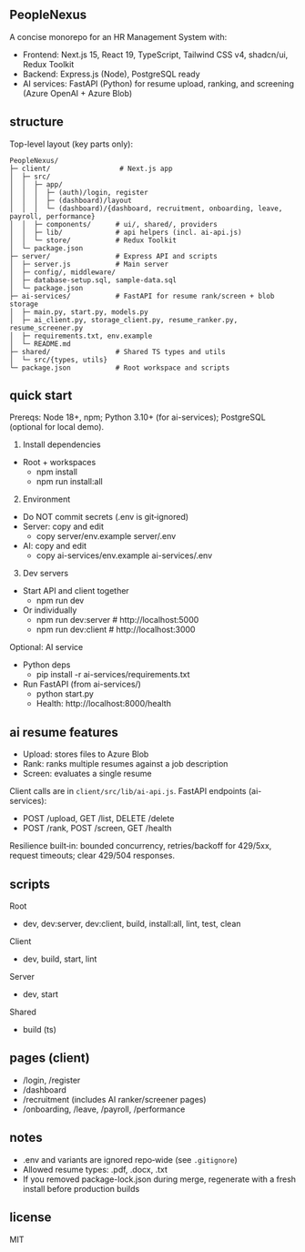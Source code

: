 ## PeopleNexus

A concise monorepo for an HR Management System with:
- Frontend: Next.js 15, React 19, TypeScript, Tailwind CSS v4, shadcn/ui, Redux Toolkit
- Backend: Express.js (Node), PostgreSQL ready
- AI services: FastAPI (Python) for resume upload, ranking, and screening (Azure OpenAI + Azure Blob)

## structure

Top-level layout (key parts only):

```
PeopleNexus/
├─ client/                 # Next.js app
│  ├─ src/
│  │  ├─ app/
│  │  │  ├─ (auth)/login, register
│  │  │  ├─ (dashboard)/layout
│  │  │  └─ (dashboard)/{dashboard, recruitment, onboarding, leave, payroll, performance}
│  │  ├─ components/      # ui/, shared/, providers
│  │  ├─ lib/             # api helpers (incl. ai-api.js)
│  │  └─ store/           # Redux Toolkit
│  └─ package.json
├─ server/                # Express API and scripts
│  ├─ server.js           # Main server
│  ├─ config/, middleware/
│  ├─ database-setup.sql, sample-data.sql
│  └─ package.json
├─ ai-services/           # FastAPI for resume rank/screen + blob storage
│  ├─ main.py, start.py, models.py
│  ├─ ai_client.py, storage_client.py, resume_ranker.py, resume_screener.py
│  ├─ requirements.txt, env.example
│  └─ README.md
├─ shared/                # Shared TS types and utils
│  └─ src/{types, utils}
└─ package.json           # Root workspace and scripts
```

## quick start

Prereqs: Node 18+, npm; Python 3.10+ (for ai-services); PostgreSQL (optional for local demo).

1) Install dependencies
- Root + workspaces
   - npm install
   - npm run install:all

2) Environment
- Do NOT commit secrets (.env is git‑ignored)
- Server: copy and edit
   - copy server/env.example server/.env
- AI: copy and edit
   - copy ai-services/env.example ai-services/.env

3) Dev servers
- Start API and client together
   - npm run dev
- Or individually
   - npm run dev:server  # http://localhost:5000
   - npm run dev:client  # http://localhost:3000

Optional: AI service
- Python deps
   - pip install -r ai-services/requirements.txt
- Run FastAPI (from ai-services/)
   - python start.py
   - Health: http://localhost:8000/health

## ai resume features

- Upload: stores files to Azure Blob
- Rank: ranks multiple resumes against a job description
- Screen: evaluates a single resume

Client calls are in `client/src/lib/ai-api.js`. FastAPI endpoints (ai-services):
- POST /upload, GET /list, DELETE /delete
- POST /rank, POST /screen, GET /health

Resilience built‑in: bounded concurrency, retries/backoff for 429/5xx, request timeouts; clear 429/504 responses.

## scripts

Root
- dev, dev:server, dev:client, build, install:all, lint, test, clean

Client
- dev, build, start, lint

Server
- dev, start

Shared
- build (ts)

## pages (client)

- /login, /register
- /dashboard
- /recruitment (includes AI ranker/screener pages)
- /onboarding, /leave, /payroll, /performance

## notes

- .env and variants are ignored repo‑wide (see `.gitignore`)
- Allowed resume types: .pdf, .docx, .txt
- If you removed package-lock.json during merge, regenerate with a fresh install before production builds

## license

MIT
